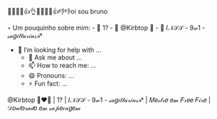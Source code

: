 👋👋👋👋👍👌👋👋👋🤟👍👎👎oi sou bruno


‣ Um pouquinho sobre mim: 
    - 🤫 1?
    - 🌈 @Kirbtop 💍
    - 🧠 𝐼𝒩𝒮𝒮 - 9𝓌1 - 𝓈𝒶𝑔𝒾𝓉𝓉𝒶𝓇𝒾𝓊𝓈♐

- 🤔 I’m looking for help with ...
    - 💬 Ask me about ...
    - 📫 How to reach me: ...
    - 😄 Pronouns: ...
    - ⚡ Fun fact: ...


@Kirbtop 💍❤🌈 | 1? | 𝐼𝒩𝒮𝒮 - 9𝓌1 - 𝓈𝒶𝑔𝒾𝓉𝓉𝒶𝓇𝒾𝓊𝓈♐ | 𝑀𝑒𝓈𝓉𝓇𝑒 𝑒𝓂 𝐹𝓇𝑒𝑒 𝐹𝒾𝓇𝑒 | 𝒟𝑜𝓊𝓉𝑜𝓇𝒶𝒹𝑜 𝑒𝓂 𝓈𝒶𝓅𝑒𝒸𝒶𝑔𝑒𝓂
